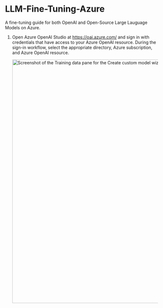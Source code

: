 # LLM-Fine-Tuning-Azure
A fine-tuning guide for both OpenAI and Open-Source Large Lauguage Models on Azure.

<ol>
<li><p>Open Azure OpenAI Studio at <a href="https://oai.azure.com/" target="_blank" data-linktype="external">https://oai.azure.com/</a> and sign in with credentials that have access to your Azure OpenAI resource. During the sign-in workflow, select the appropriate directory, Azure subscription, and Azure OpenAI resource.</p>
</li>  
<img src="https://learn.microsoft.com/en-us/azure/ai-services/openai/media/fine-tuning/studio-create-custom-model.png" alt="Screenshot of the Training data pane for the Create custom model wizard, with local file options." width="800"/>

</ol>
